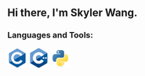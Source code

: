 ## Hi there, I'm Skyler Wang.

<h3 align="left">Languages and Tools:</h3>


<img src="https://raw.githubusercontent.com/devicons/devicon/master/icons/c/c-original.svg"
      alt="c" width="40" height="40" />
<img src="https://raw.githubusercontent.com/devicons/devicon/master/icons/cplusplus/cplusplus-original.svg"
      alt="cplusplus" width="40" height="40" />
<img src="https://raw.githubusercontent.com/devicons/devicon/master/icons/python/python-original.svg" alt="python"
      width="40" height="40" />
